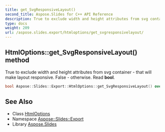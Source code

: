 ```yaml
---
title: get_SvgResponsiveLayout()
second_title: Aspose.Slides for C++ API Reference
description: True to exclude width and height attributes from svg container - that will make layout responsive. False - otherwise. Read bool.
type: docs
weight: 209
url: /aspose.slides.export/htmloptions/get_svgresponsivelayout/
---
```

## HtmlOptions::get_SvgResponsiveLayout() method


True to exclude width and height attributes from svg container - that will make layout responsive. False - otherwise. Read **bool**.

```cpp
bool Aspose::Slides::Export::HtmlOptions::get_SvgResponsiveLayout() override
```

## See Also

* Class [HtmlOptions](../)
* Namespace [Aspose::Slides::Export](../../)
* Library [Aspose.Slides](../../../)